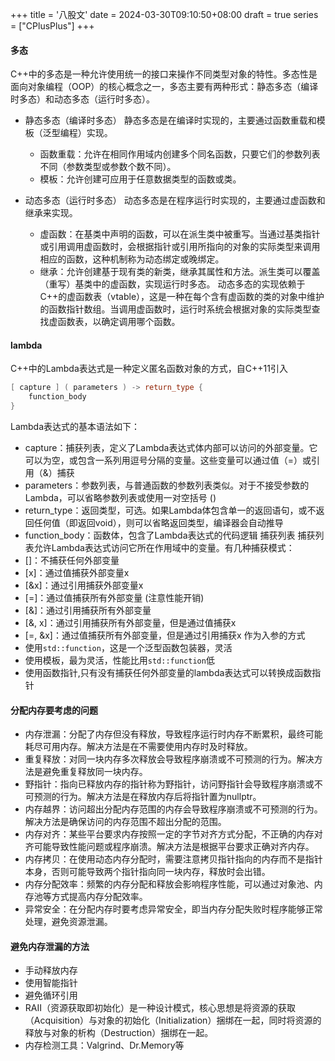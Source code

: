 +++
title = '八股文'
date = 2024-03-30T09:10:50+08:00
draft = true
series = ["CPlusPlus"]
+++

#### 多态
C++中的多态是一种允许使用统一的接口来操作不同类型对象的特性。多态性是面向对象编程（OOP）的核心概念之一，多态主要有两种形式：静态多态（编译时多态）和动态多态（运行时多态）。

- 静态多态（编译时多态）
静态多态是在编译时实现的，主要通过函数重载和模板（泛型编程）实现。

  - 函数重载：允许在相同作用域内创建多个同名函数，只要它们的参数列表不同（参数类型或参数个数不同）。
  - 模板：允许创建可应用于任意数据类型的函数或类。

- 动态多态（运行时多态）
动态多态是在程序运行时实现的，主要通过虚函数和继承来实现。

  - 虚函数：在基类中声明的函数，可以在派生类中被重写。当通过基类指针或引用调用虚函数时，会根据指针或引用所指向的对象的实际类型来调用相应的函数，这种机制称为动态绑定或晚绑定。
  - 继承：允许创建基于现有类的新类，继承其属性和方法。派生类可以覆盖（重写）基类中的虚函数，实现运行时多态。
    动态多态的实现依赖于C++的虚函数表（vtable），这是一种在每个含有虚函数的类的对象中维护的函数指针数组。当调用虚函数时，运行时系统会根据对象的实际类型查找虚函数表，以确定调用哪个函数。

#### lambda
C++中的Lambda表达式是一种定义匿名函数对象的方式，自C++11引入
```cpp
[ capture ] ( parameters ) -> return_type {
    function_body
}
```
Lambda表达式的基本语法如下：
  - capture：捕获列表，定义了Lambda表达式体内部可以访问的外部变量。它可以为空，或包含一系列用逗号分隔的变量。这些变量可以通过值（=）或引用（&）捕获
  - parameters：参数列表，与普通函数的参数列表类似。对于不接受参数的Lambda，可以省略参数列表或使用一对空括号 ()
  - return_type：返回类型，可选。如果Lambda体包含单一的返回语句，或不返回任何值（即返回void），则可以省略返回类型，编译器会自动推导
  - function_body：函数体，包含了Lambda表达式的代码逻辑
捕获列表
捕获列表允许Lambda表达式访问它所在作用域中的变量。有几种捕获模式：
- []：不捕获任何外部变量
- [x]：通过值捕获外部变量x
- [&x]：通过引用捕获外部变量x
- [=]：通过值捕获所有外部变量 (注意性能开销)
- [&]：通过引用捕获所有外部变量
- [&, x]：通过引用捕获所有外部变量，但是通过值捕获x
- [=, &x]：通过值捕获所有外部变量，但是通过引用捕获x
作为入参的方式
- 使用`std::function`，这是一个泛型函数包装器，灵活
- 使用模板，最为灵活，性能比用`std::function`低
- 使用函数指针,只有没有捕获任何外部变量的lambda表达式可以转换成函数指针

#### 分配内存要考虑的问题
- 内存泄漏：分配了内存但没有释放，导致程序运行时内存不断累积，最终可能耗尽可用内存。解决方法是在不需要使用内存时及时释放。
- 重复释放：对同一块内存多次释放会导致程序崩溃或不可预测的行为。解决方法是避免重复释放同一块内存。
- 野指针：指向已释放内存的指针称为野指针，访问野指针会导致程序崩溃或不可预测的行为。解决方法是在释放内存后将指针置为nullptr。
- 内存越界：访问超出分配内存范围的内存会导致程序崩溃或不可预测的行为。解决方法是确保访问的内存范围不超出分配的范围。
- 内存对齐：某些平台要求内存按照一定的字节对齐方式分配，不正确的内存对齐可能导致性能问题或程序崩溃。解决方法是根据平台要求正确对齐内存。
- 内存拷贝：在使用动态内存分配时，需要注意拷贝指针指向的内存而不是指针本身，否则可能导致两个指针指向同一块内存，释放时会出错。
- 内存分配效率：频繁的内存分配和释放会影响程序性能，可以通过对象池、内存池等方式提高内存分配效率。
- 异常安全：在分配内存时要考虑异常安全，即当内存分配失败时程序能够正常处理，避免资源泄漏。
#### 避免内存泄漏的方法
- 手动释放内存
- 使用智能指针
- 避免循环引用
- RAII（资源获取即初始化）是一种设计模式，核心思想是将资源的获取（Acquisition）与对象的初始化（Initialization）捆绑在一起，同时将资源的释放与对象的析构（Destruction）捆绑在一起。
- 内存检测工具：Valgrind、Dr.Memory等



